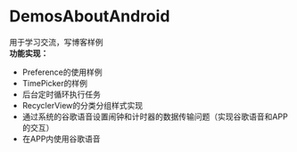 # DemosAboutAndroid
用于学习交流，写博客样例</br>
**功能实现：**
- Preference的使用样例
- TimePicker的样例
- 后台定时循环执行任务
- RecyclerView的分类分组样式实现
- 通过系统的谷歌语音设置闹钟和计时器的数据传输问题（实现谷歌语音和APP的交互）
- 在APP内使用谷歌语音
